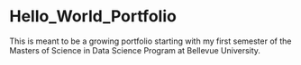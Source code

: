 # Hello_World_Portfolio
This is meant to be a growing portfolio starting with my first semester of the Masters of Science in Data Science Program at  Bellevue University.
